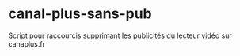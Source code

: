 # canal-plus-sans-pub
Script pour raccourcis supprimant les publicités du lecteur vidéo sur canaplus.fr
